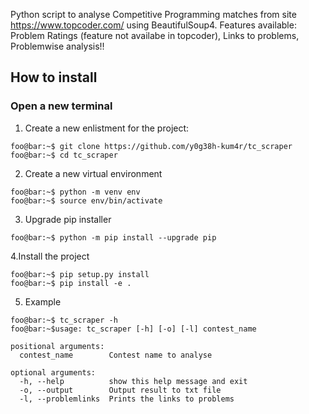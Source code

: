 Python script to analyse Competitive Programming matches from site https://www.topcoder.com/ using BeautifulSoup4. Features available: Problem Ratings (feature not availabe in topcoder), Links to problems, Problemwise analysis!!

## How to install
### Open a new terminal
1. Create a new enlistment for the project:
```console
foo@bar:~$ git clone https://github.com/y0g38h-kum4r/tc_scraper
foo@bar:~$ cd tc_scraper
```

2. Create a new virtual environment
```console
foo@bar:~$ python -m venv env
foo@bar:~$ source env/bin/activate
```

3. Upgrade pip installer
```console
foo@bar:~$ python -m pip install --upgrade pip
```

4.Install the project
```console
foo@bar:~$ pip setup.py install
foo@bar:~$ pip install -e .
```

5. Example 
```console
foo@bar:~$ tc_scraper -h
foo@bar:~$usage: tc_scraper [-h] [-o] [-l] contest_name

positional arguments:
  contest_name        Contest name to analyse

optional arguments:
  -h, --help          show this help message and exit
  -o, --output        Output result to txt file
  -l, --problemlinks  Prints the links to problems
```